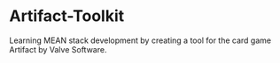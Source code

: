 # Artifact-Toolkit
Learning MEAN stack development by creating a tool for the card game Artifact by Valve Software.
